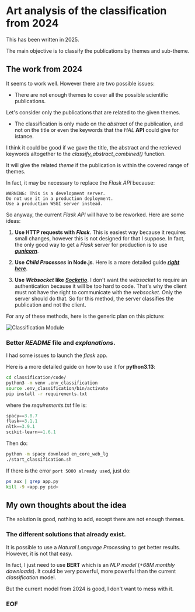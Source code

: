 # Art analysis of the classification from 2024

This has been written in 2025.

The main objective is to classify the publications by themes and sub-theme.

## The work from 2024

It seems to work well. However there are two possible issues:

- There are not enough themes to cover all the possible scientific publications.

Let's consider only the publications that are related to the given themes.

- The classification is only made on the *abstract* of the publication,
and not on the title or even the keywords that the *HAL* **API**
could give for istance.

I think it could be good if we gave the title, the abstract
and the retrieved keywords altogether to the *classify_abstract_combined()*
function.

It will give the related *theme* if the publication is within
the covered range of themes.

In fact, it may be necessary to replace the *Flask API* because:

```
WARNING: This is a development server.
Do not use it in a production deployment.
Use a production WSGI server instead.
``` 


So anyway, the current *Flask API* will have to be reworked.
Here are some ideas:

1. **Use HTTP requests with** ***Flask***. This is easiest way because
it requires small changes, however this is not designed for that I suppose.
In fact, the only good way to get a *Flask* server for production is to use
[***gunicorn***](https://docs.gunicorn.org/).

2. **Use** ***Child Processes*** **in Node.js**.
Here is a more detailed guide [***right here***](www.delftstack.com/howto/javascript/call-python-from-javascript/).

3. **Use** ***Websocket*** **like** [***Socketio***](https://www.delftstack.com/howto/javascript/call-python-from-javascript/).
I don't want the *websocket* to require an authentication because it will be
too hard to code. That's why the client must not have the right to
communicate with the *websocket*. Only the server should do that.
So for this method, the server classifies the publication and not the client.


For any of these methods, here is the generic plan on this picture:

![Classification Module](/data/classification_module.png)

### Better *README* file and *explanations*.

I had some issues to launch the *flask* app.

Here is a more detailed guide on how to use it for **python3.13**:

```bash
cd classification/code/
python3 -m venv .env_classification
source .env_classification/bin/activate
pip install -r requirements.txt
```

where the *requirements.txt* file is:

```python
spacy==3.8.7
flask==3.1.1
nltk==3.9.1
scikit-learn==1.6.1
```

Then do:

```bash
python -m spacy download en_core_web_lg
./start_classification.sh
```

If there is the error ``port 5000 already used``, just do:

```bash
ps aux | grep app.py
kill -9 <app.py pid>
```

## My own thoughts about the idea

The solution is good, nothing to add, except there are not enough themes.

### The different solutions that already exist.

It is possible to use a *Natural Language Processing* to get better results.
However, it is not that easy.

In fact, I just need to use **BERT** which is an *NLP model*
(*+68M monthly downloads*).
It could be very powerful, more powerful than the current *classification* model.

But the current model from 2024 is good, I don't want to mess with it.

### EOF

